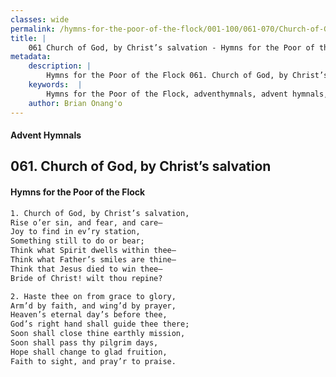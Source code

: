 ```yaml
---
classes: wide
permalink: /hymns-for-the-poor-of-the-flock/001-100/061-070/Church-of-God,-by-Christ’s-salvation/
title: |
    061 Church of God, by Christ’s salvation - Hymns for the Poor of the Flock
metadata:
    description: |
        Hymns for the Poor of the Flock 061. Church of God, by Christ’s salvation. Church of God, by Christ’s salvation, Rise o’er sin, and fear, and care— Joy to find in ev’ry station, Something still to do or bear; Think what Spirit dwells within thee—  Think what Father’s smiles are thine—  Think that Jesus died to win thee— Bride of Christ! wilt thou repine? 
    keywords:  |
        Hymns for the Poor of the Flock, adventhymnals, advent hymnals, Church of God, by Christ’s salvation, Church of God, by Christ’s salvation,, 
    author: Brian Onang'o
---
```


#### Advent Hymnals
## 061. Church of God, by Christ’s salvation
####  Hymns for the Poor of the Flock

```txt
1. Church of God, by Christ’s salvation,
Rise o’er sin, and fear, and care—
Joy to find in ev’ry station,
Something still to do or bear;
Think what Spirit dwells within thee— 
Think what Father’s smiles are thine— 
Think that Jesus died to win thee—
Bride of Christ! wilt thou repine?

2. Haste thee on from grace to glory,
Arm’d by faith, and wing’d by prayer, 
Heaven’s eternal day’s before thee,
God’s right hand shall guide thee there; 
Soon shall close thine earthly mission, 
Soon shall pass thy pilgrim days,
Hope shall change to glad fruition,
Faith to sight, and pray’r to praise.
```